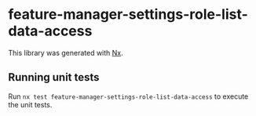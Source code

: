 # feature-manager-settings-role-list-data-access

This library was generated with [Nx](https://nx.dev).

## Running unit tests

Run `nx test feature-manager-settings-role-list-data-access` to execute the unit tests.

